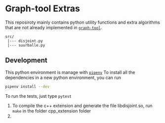 # Graph-tool Extras

This reposiroty mainly contains python utility functions and extra algorithms that are not already implemented in [`graph-tool`](https://graph-tool.skewed.de/).

```
src/
 |--- disjoint.py
 |--- suurballe.py
```


## Development
This python environment is manage with [`pipenv`](https://pipenv.pypa.io/en/latest/)
To install all the dependencies in a new python environment, you can run

```bash
pipenv install --dev
```

To run the tests, just type `pytest`

1. To compile the c++ extension and generate the file libdisjoint.so, run `make` in the folder cpp_extension folder
2. 